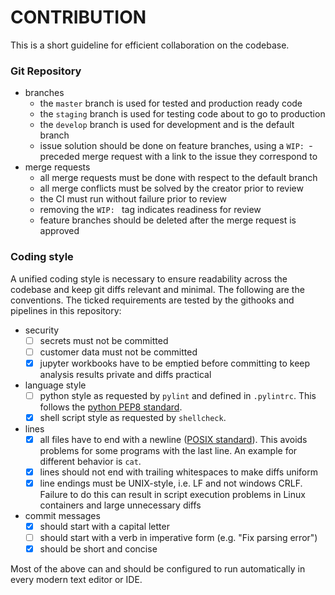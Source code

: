 # CONTRIBUTION

This is a short guideline for efficient collaboration on the codebase.


### Git Repository
* branches
  * the `master` branch is used for tested and production ready code
  * the `staging` branch is used for testing code about to go to production
  * the `develop` branch is used for development and is the default branch
  * issue solution should be done on feature branches, using a `WIP: `-preceded merge request with a link to the issue they correspond to
* merge requests
  * all merge requests must be done with respect to the default branch
  * all merge conflicts must be solved by the creator prior to review
  * the CI must run without failure prior to review
  * removing the `WIP: ` tag indicates readiness for review
  * feature branches should be deleted after the merge request is approved


### Coding style
A unified coding style is necessary to ensure readability across the codebase and keep git diffs relevant and minimal. The following are the conventions. The ticked requirements are tested by the githooks and pipelines in this repository:
* security
  * [ ] secrets must not be committed
  * [ ] customer data must not be committed
  * [x] jupyter workbooks have to be emptied before committing to keep analysis results private and diffs practical
* language style
  * [ ] python style as requested by `pylint` and defined in `.pylintrc`. This follows the [python PEP8 standard](https://www.python.org/dev/peps/pep-0008/).
  * [x] shell script style as requested by `shellcheck`.
* lines
  * [x] all files have to end with a newline ([POSIX standard](https://pubs.opengroup.org/onlinepubs/9699919799/basedefs/V1_chap03.html#tag_03_206)). This avoids problems for some programs with the last line. An example for different behavior is `cat`.
  * [x] lines should not end with trailing whitespaces to make diffs uniform
  * [x] line endings must be UNIX-style, i.e. LF and not windows CRLF. Failure to do this can result in script execution problems in Linux containers and large unnecessary diffs
* commit messages
  * [x] should start with a capital letter
  * [ ] should start with a verb in imperative form (e.g. "Fix parsing error")
  * [x] should be short and concise

Most of the above can and should be configured to run automatically in every modern text editor or IDE.
